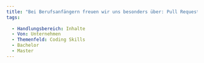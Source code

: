 ```yaml
---
title: "Bei Berufsanfängern freuen wir uns besonders über: Pull Requests - Kommunikation darüber"
tags:
  
  - Handlungsbereich: Inhalte
  - Von: Unternehmen
  - Themenfeld: Coding Skills
  - Bachelor
  - Master
---
```

